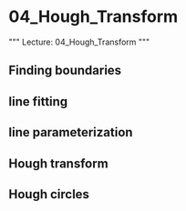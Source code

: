 # 04_Hough_Transform

"""
Lecture: 04_Hough_Transform
"""

## Finding boundaries

## line fitting

## line parameterization

## Hough transform

## Hough circles

